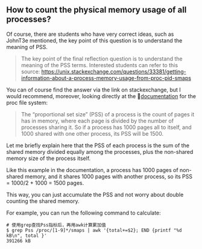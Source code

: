 ## How to count the physical memory usage of all processes?

Of course, there are students who have very correct ideas, such as JohnT3e mentioned, the key point of this question is to understand the meaning of PSS.

> The key point of the final reflection question is to understand the meaning of the PSS terms. Interested students can refer to this source:
> https://unix.stackexchange.com/questions/33381/getting-information-about-a-process-memory-usage-from-proc-pid-smaps

You can of course find the answer via the link on stackexchange, but I would recommend, moreover, looking directly at the 🔗[documentation](https://www.kernel.org/doc/Documentation/filesystems/proc.txt) for the proc file system:

> The “proportional set size” (PSS) of a process is the count of pages it has in memory, where each page is divided by the number of processes sharing it.
> So if a process has 1000 pages all to itself, and 1000 shared with one other process, its PSS will be 1500.

Let me briefly explain here that the PSS of each process is the sum of the shared memory divided equally among the processes, plus the non-shared memory size of the process itself.

Like this example in the documentation, a process has 1000 pages of non-shared memory, and it shares 1000 pages with another process, so its PSS = 1000/2 + 1000 = 1500 pages.

This way, you can just accumulate the PSS and not worry about double counting the shared memory.

For example, you can run the following command to calculate:

```shell
# 使用grep查找Pss指标后，再用awk计算累加值
$ grep Pss /proc/[1-9]*/smaps | awk '{total+=$2}; END {printf "%d kB\n", total }'
391266 kB
```